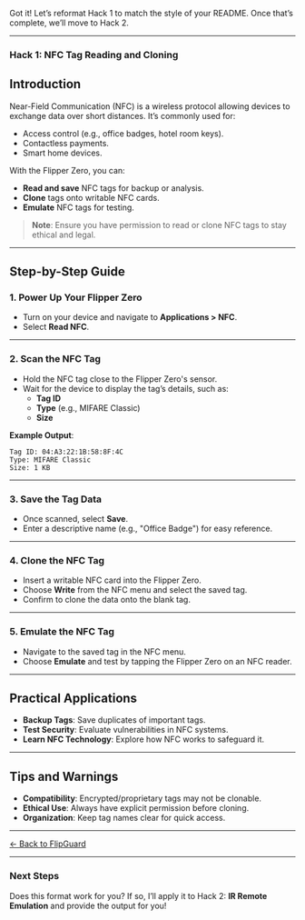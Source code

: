 Got it! Let’s reformat Hack 1 to match the style of your README. Once that’s complete, we’ll move to Hack 2.

---

### **Hack 1: NFC Tag Reading and Cloning**

## **Introduction**
Near-Field Communication (NFC) is a wireless protocol allowing devices to exchange data over short distances. It’s commonly used for:
- Access control (e.g., office badges, hotel room keys).
- Contactless payments.
- Smart home devices.

With the Flipper Zero, you can:
- **Read and save** NFC tags for backup or analysis.
- **Clone** tags onto writable NFC cards.
- **Emulate** NFC tags for testing.

> **Note**: Ensure you have permission to read or clone NFC tags to stay ethical and legal.

---

## **Step-by-Step Guide**

### **1. Power Up Your Flipper Zero**
- Turn on your device and navigate to **Applications > NFC**.
- Select **Read NFC**.

---

### **2. Scan the NFC Tag**
- Hold the NFC tag close to the Flipper Zero's sensor.
- Wait for the device to display the tag’s details, such as:
  - **Tag ID**
  - **Type** (e.g., MIFARE Classic)
  - **Size**

**Example Output**:
```
Tag ID: 04:A3:22:1B:58:8F:4C
Type: MIFARE Classic
Size: 1 KB
```

---

### **3. Save the Tag Data**
- Once scanned, select **Save**.
- Enter a descriptive name (e.g., "Office Badge") for easy reference.

---

### **4. Clone the NFC Tag**
- Insert a writable NFC card into the Flipper Zero.
- Choose **Write** from the NFC menu and select the saved tag.
- Confirm to clone the data onto the blank tag.

---

### **5. Emulate the NFC Tag**
- Navigate to the saved tag in the NFC menu.
- Choose **Emulate** and test by tapping the Flipper Zero on an NFC reader.

---

## **Practical Applications**
- **Backup Tags**: Save duplicates of important tags.
- **Test Security**: Evaluate vulnerabilities in NFC systems.
- **Learn NFC Technology**: Explore how NFC works to safeguard it.

---

## **Tips and Warnings**
- **Compatibility**: Encrypted/proprietary tags may not be clonable.
- **Ethical Use**: Always have explicit permission before cloning.
- **Organization**: Keep tag names clear for quick access.

---

[← Back to FlipGuard](./README.md)

---

### **Next Steps**
Does this format work for you? If so, I’ll apply it to Hack 2: **IR Remote Emulation** and provide the output for you!
